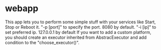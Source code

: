 # webapp
This app lets you to perform some simple stuff with your services like Start, Stop or Reboot it. 
"-p [port]" to specify the port. 8080 by default. 
"-i [ip]" to set preferred ip. 127.0.0.1 by default
If you want to add a custom platform, you should create an executor inherited from AbstracExecutor and add condition to the "choose_executor()".
